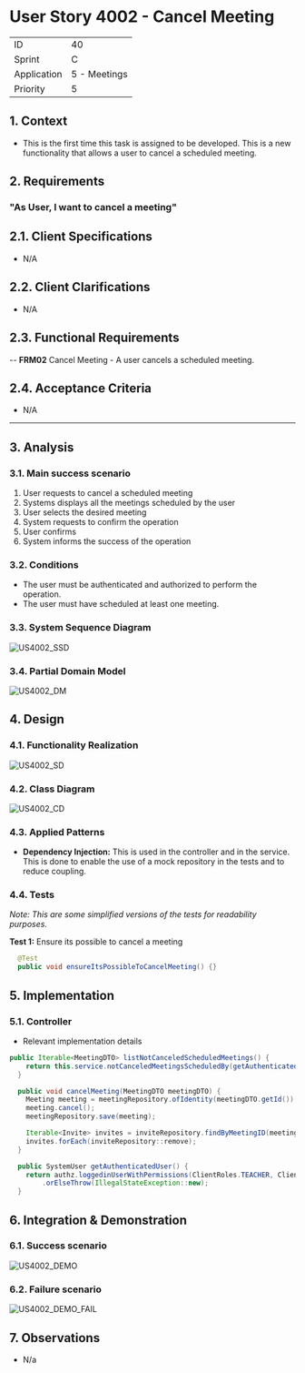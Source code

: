 # User Story 4002 - Cancel Meeting

|             |              |
| ----------- | ------------ |
| ID          | 40           |
| Sprint      | C            |
| Application | 5 - Meetings |
| Priority    | 5            |

## 1. Context

- This is the first time this task is assigned to be developed. This is a new functionality that allows a user to cancel a scheduled meeting.

## 2. Requirements

### "As User, I want to cancel a meeting"

## 2.1. Client Specifications

- N/A

## 2.2. Client Clarifications

- N/A

## 2.3. Functional Requirements

-- **FRM02** Cancel Meeting - A user cancels a scheduled meeting.

## 2.4. Acceptance Criteria

- N/A

---

## 3. Analysis

### 3.1. Main success scenario

1. User requests to cancel a scheduled meeting
2. Systems displays all the meetings scheduled by the user
3. User selects the desired meeting
4. System requests to confirm the operation
5. User confirms
6. System informs the success of the operation

### 3.2. Conditions

- The user must be authenticated and authorized to perform the operation.
- The user must have scheduled at least one meeting.

### 3.3. System Sequence Diagram

![US4002_SSD](out/US4002_SSD.svg)

### 3.4. Partial Domain Model

![US4002_DM](out/US4002_DM.svg)

## 4. Design

### 4.1. Functionality Realization

![US4002_SD](out/US4002_SD.svg)

### 4.2. Class Diagram

![US4002_CD](out/US4002_CD.svg)

### 4.3. Applied Patterns

- **Dependency Injection:** This is used in the controller and in the service. This is done to enable the use of a mock repository in the tests and to reduce coupling.

### 4.4. Tests

_Note: This are some simplified versions of the tests for readability purposes._

**Test 1:** Ensure its possible to cancel a meeting

```java
  @Test
  public void ensureItsPossibleToCancelMeeting() {}
```

## 5. Implementation

### 5.1. Controller

- Relevant implementation details

```java
public Iterable<MeetingDTO> listNotCanceledScheduledMeetings() {
    return this.service.notCanceledMeetingsScheduledBy(getAuthenticatedUser());
  }

  public void cancelMeeting(MeetingDTO meetingDTO) {
    Meeting meeting = meetingRepository.ofIdentity(meetingDTO.getId()).orElseThrow();
    meeting.cancel();
    meetingRepository.save(meeting);

    Iterable<Invite> invites = inviteRepository.findByMeetingID(meetingDTO.getId());
    invites.forEach(inviteRepository::remove);
  }

  public SystemUser getAuthenticatedUser() {
    return authz.loggedinUserWithPermissions(ClientRoles.TEACHER, ClientRoles.MANAGER, ClientRoles.STUDENT)
        .orElseThrow(IllegalStateException::new);
  }
```

## 6. Integration & Demonstration

### 6.1. Success scenario

![US4002_DEMO](US4002_DEMO.png)

### 6.2. Failure scenario

![US4002_DEMO_FAIL](US4002_DEMO_FAIL.png)

## 7. Observations

- N/a
